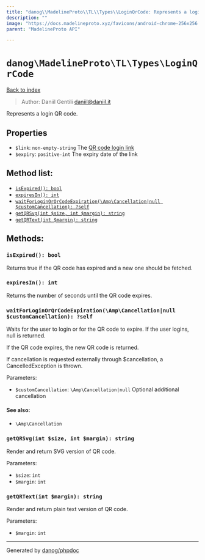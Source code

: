 ```yaml
---
title: "danog\\MadelineProto\\TL\\Types\\LoginQrCode: Represents a login QR code."
description: ""
image: "https://docs.madelineproto.xyz/favicons/android-chrome-256x256.png"
parent: "MadelineProto API"

---
```

# `danog\MadelineProto\TL\Types\LoginQrCode`
[Back to index](../../../../index.html)

> Author: Daniil Gentili <daniil@daniil.it>  
  

Represents a login QR code.  



## Properties
* `$link`: `non-empty-string` The [QR code login link](https://core.telegram.org/api/links#qr-code-login-links)
* `$expiry`: `positive-int` The expiry date of the link

## Method list:
* [`isExpired(): bool`](#isexpired-bool)
* [`expiresIn(): int`](#expiresin-int)
* [`waitForLoginOrQrCodeExpiration(\Amp\Cancellation|null $customCancellation): ?self`](#waitforloginorqrcodeexpiration-amp-cancellation-null-customcancellation-self)
* [`getQRSvg(int $size, int $margin): string`](#getqrsvg-int-size-int-margin-string)
* [`getQRText(int $margin): string`](#getqrtext-int-margin-string)

## Methods:
### `isExpired(): bool`

Returns true if the QR code has expired and a new one should be fetched.



### `expiresIn(): int`

Returns the number of seconds until the QR code expires.



### `waitForLoginOrQrCodeExpiration(\Amp\Cancellation|null $customCancellation): ?self`

Waits for the user to login or for the QR code to expire.
If the user logins, null is returned.  
  
If the QR code expires, the new QR code is returned.  
  
If cancellation is requested externally through $cancellation, a CancelledException is thrown.

Parameters:

* `$customCancellation`: `\Amp\Cancellation|null` Optional additional cancellation  


#### See also: 
* `\Amp\Cancellation`




### `getQRSvg(int $size, int $margin): string`

Render and return SVG version of QR code.


Parameters:

* `$size`: `int`   
* `$margin`: `int`   



### `getQRText(int $margin): string`

Render and return plain text version of QR code.


Parameters:

* `$margin`: `int`   



---
Generated by [danog/phpdoc](https://phpdoc.daniil.it)
